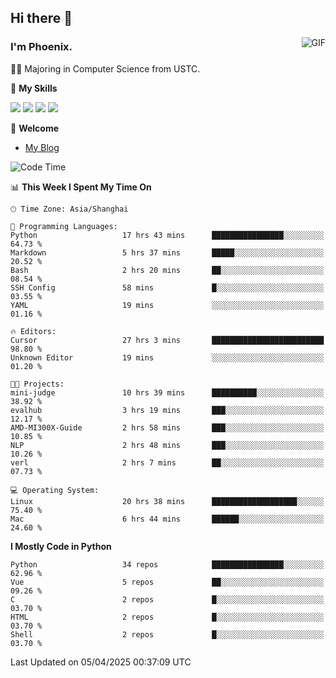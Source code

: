 ## Hi there 👋
<img align="right" alt="GIF" src="https://raw.githubusercontent.com/JoeyBling/JoeyBling/master/pic/pusheencode.gif" />

### I'm Phoenix.

👨‍🎓 Majoring in Computer Science from USTC.

🌟 **My Skills**

![](https://img.shields.io/badge/-Python-3e74a2?style=flat-square&logo=Python&logoColor=fff)
![](https://img.shields.io/badge/-C++-9f62a5?style=flat&logo=cplusplus&logoColor=white)
![](https://img.shields.io/badge/-Linux-185886?style=flat-square&logo=Linux&logoColor=fff)
![](https://img.shields.io/badge/-Rust-ff4136?style=flat-square&logo=Rust&logoColor=fff)

💬 **Welcome**

- [My Blog](https://ysy-phoenix.github.io/)

<!--START_SECTION:waka-->
![Code Time](http://img.shields.io/badge/Code%20Time-1%2C362%20hrs%2046%20mins-blue)

📊 **This Week I Spent My Time On** 

```text
🕑︎ Time Zone: Asia/Shanghai

💬 Programming Languages: 
Python                   17 hrs 43 mins      ████████████████░░░░░░░░░   64.73 % 
Markdown                 5 hrs 37 mins       █████░░░░░░░░░░░░░░░░░░░░   20.52 % 
Bash                     2 hrs 20 mins       ██░░░░░░░░░░░░░░░░░░░░░░░   08.54 % 
SSH Config               58 mins             █░░░░░░░░░░░░░░░░░░░░░░░░   03.55 % 
YAML                     19 mins             ░░░░░░░░░░░░░░░░░░░░░░░░░   01.16 % 

🔥 Editors: 
Cursor                   27 hrs 3 mins       █████████████████████████   98.80 % 
Unknown Editor           19 mins             ░░░░░░░░░░░░░░░░░░░░░░░░░   01.20 % 

🐱‍💻 Projects: 
mini-judge               10 hrs 39 mins      ██████████░░░░░░░░░░░░░░░   38.92 % 
evalhub                  3 hrs 19 mins       ███░░░░░░░░░░░░░░░░░░░░░░   12.17 % 
AMD-MI300X-Guide         2 hrs 58 mins       ███░░░░░░░░░░░░░░░░░░░░░░   10.85 % 
NLP                      2 hrs 48 mins       ███░░░░░░░░░░░░░░░░░░░░░░   10.26 % 
verl                     2 hrs 7 mins        ██░░░░░░░░░░░░░░░░░░░░░░░   07.73 % 

💻 Operating System: 
Linux                    20 hrs 38 mins      ███████████████████░░░░░░   75.40 % 
Mac                      6 hrs 44 mins       ██████░░░░░░░░░░░░░░░░░░░   24.60 % 
```

**I Mostly Code in Python** 

```text
Python                   34 repos            ████████████████░░░░░░░░░   62.96 % 
Vue                      5 repos             ██░░░░░░░░░░░░░░░░░░░░░░░   09.26 % 
C                        2 repos             █░░░░░░░░░░░░░░░░░░░░░░░░   03.70 % 
HTML                     2 repos             █░░░░░░░░░░░░░░░░░░░░░░░░   03.70 % 
Shell                    2 repos             █░░░░░░░░░░░░░░░░░░░░░░░░   03.70 % 
```




 Last Updated on 05/04/2025 00:37:09 UTC
<!--END_SECTION:waka-->

<!--
**ysy-phoenix/ysy-phoenix** is a ✨ _special_ ✨ repository because its `README.md` (this file) appears on your GitHub profile.

Here are some ideas to get you started:

- 🔭 I’m currently working on ...
- 🌱 I’m currently learning ...
- 👯 I’m looking to collaborate on ...
- 🤔 I’m looking for help with ...
- 💬 Ask me about ...
- 📫 How to reach me: ...
- 😄 Pronouns: ...
- ⚡ Fun fact: ...
-->
